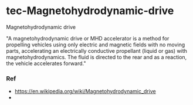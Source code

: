 # tec-Magnetohydrodynamic-drive
Magnetohydrodynamic drive

"A magnetohydrodynamic drive or MHD accelerator is a method for propelling vehicles using only electric and magnetic fields with no moving parts, accelerating an electrically conductive propellant (liquid or gas) with magnetohydrodynamics. The fluid is directed to the rear and as a reaction, the vehicle accelerates forward."



### Ref
- https://en.wikipedia.org/wiki/Magnetohydrodynamic_drive
- 
